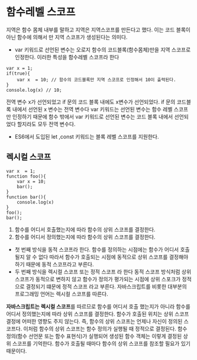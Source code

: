 # 함수레벨 스코프
지역은 함수 몸체 내부를 말하고 지역은 지역스코프를 만든다고 했다. 이는 코드 블록이 아닌 함수에 의해서 만 지역 스코프가 생성된다는 의미다.
- var 키워드로 선언된 변수는 오로지 함수의 코드블록(함수몸체)만을 지역 스코프로 인정한다. 이러한 특성을 함수레벨 스코프라 한다
```
var x = 1;
if(true){
    var x  = 10; // 함수의 코드블록만 지역 스코프로 인정해서 10이 출력된다.
}
console.log(x) // 10;
```
전역 변수 x가 선언되었고 if 문의 코드 블록 내에도 x변수가 선언되었다. if 문의 코드블록 내에서 선언된 x 변수는 전역 변수다 var 키워드는 선언된 변수는 함수 레벨 스코프만 인정하기 때문에 함수 밖에서 var 키워드로 선언된 변수는 코드 블록 내에서 선언되었다 할지라도 모두 전역 변수다.
- ES6에서 도입된 let ,const 키워드는 블록 레벨 스코프를 지원한다.

## 렉시컬 스코프
```
var x  = 1;
function foo(){
    var x = 10;
    bar();
}
function bar(){
    console.log(x)
}
foo();
bar();
```
1. 함수를 어디서 호출했는지에 따라 함수의 상위 스코프를 결정한다.
2. 함수를 어디서 정의했는지에 따라 함수의 상위 스코프를 결정한다.

- 첫 번째 방식을 동적 스코프라 한다. 함수를 정의하는 시점에는 함수가 어디서 호출될지 알 수 없다 따라서 함수가 호출되는 시점에 동적으로 상위 스코프를 결정해야 하기 때문에 동적 스코프라고 부른다.
- 두 번째 방식을 렉시컬 스코프 또는 정적 스코프 라 한다 동적 스코프 방식처럼 상위 스코프가 동적으로 변하지 않고 함수가 정의가 평가되는 시점에 상위 스포크가 정적으로 결정되기 떄문에 정적 스코프 라고 부른다. 자바스크립트를 비롯한 대부분의 프로그래밍 언어는 렉시컬 스코프를 따른다.

**자바스크립트는 렉시컬 스코프**를 따르므로 함수를 어디서 호출 했는지가 아니라 함수를 어디서 정의했는지에 따라 상위 스코프를 결정한다. 함수가 호출된 위치는 상위 스코프 결정에 어떠한 영향도 주지 않는다. 즉, 함수의 상위 스코프는 언제나 자신이 정의된 스코프다. 
이처럼 함수의 상위 스코프는 함수 정의가 실행될 때 정적으로 결정된다. 함수 정의(함수 선언문 또는 함수 표현식)가 실행되어 생성된 함수 객체는 이렇게 결정된 상위 스코프를 기억한다. 함수가 호출될 때마다 함수의 상위 스코프를 참조할 필요가 있기 때문이다.

